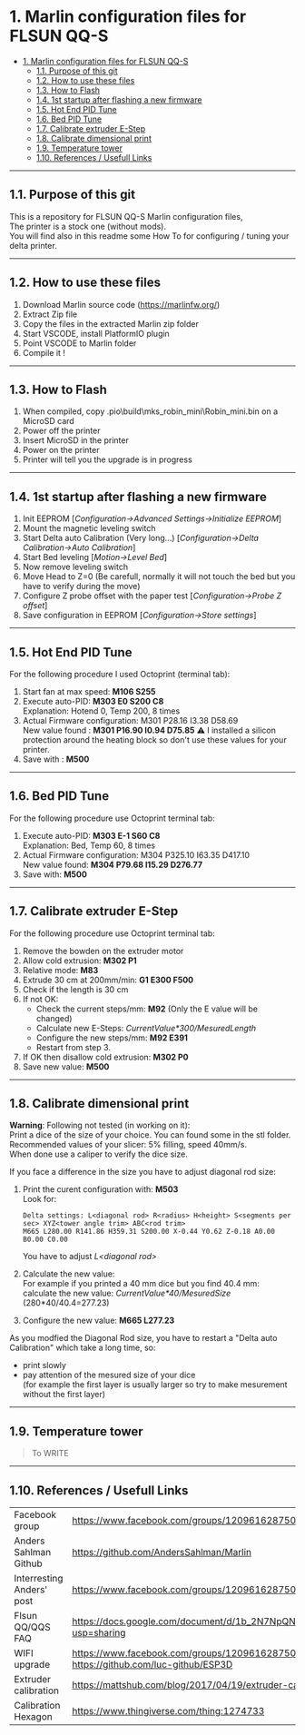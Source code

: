 # 1. Marlin configuration files for FLSUN QQ-S

- [1. Marlin configuration files for FLSUN QQ-S](#1-marlin-configuration-files-for-flsun-qq-s)
  - [1.1. Purpose of this git](#11-purpose-of-this-git)
  - [1.2. How to use these files](#12-how-to-use-these-files)
  - [1.3. How to Flash](#13-how-to-flash)
  - [1.4. 1st startup after flashing a new firmware](#14-1st-startup-after-flashing-a-new-firmware)
  - [1.5. Hot End PID Tune](#15-hot-end-pid-tune)
  - [1.6. Bed PID Tune](#16-bed-pid-tune)
  - [1.7. Calibrate extruder E-Step](#17-calibrate-extruder-e-step)
  - [1.8. Calibrate dimensional print](#18-calibrate-dimensional-print)
  - [1.9. Temperature tower](#19-temperature-tower)
  - [1.10. References / Usefull Links](#110-references--usefull-links)

---

## 1.1. Purpose of this git

This is a repository for FLSUN QQ-S Marlin configuration files,  
The printer is a stock one (without mods).  
You will find also in this readme some How To for configuring / tuning your delta printer.  

---

## 1.2. How to use these files

1. Download Marlin source code (<https://marlinfw.org/>)  
2. Extract Zip file
3. Copy the files in the extracted Marlin zip folder  
4. Start VSCODE, install PlatformIO plugin  
5. Point VSCODE to Marlin folder  
6. Compile it !  

---

## 1.3. How to Flash

1. When compiled, copy .pio\build\mks_robin_mini\Robin_mini.bin on a MicroSD card  
2. Power off the printer
3. Insert MicroSD in the printer  
4. Power on the printer  
5. Printer will tell you the upgrade is in progress  

---

## 1.4. 1st startup after flashing a new firmware

1. Init EEPROM [*Configuration->Advanced Settings->Initialize EEPROM*]  
2. Mount the magnetic leveling switch  
3. Start Delta auto Calibration (Very long...) [*Configuration->Delta Calibration->Auto Calibration*]  
4. Start Bed leveling [*Motion->Level Bed*]  
5. Now remove leveling switch  
6. Move Head to Z=0 (Be carefull, normally it will not touch the bed but you have to verify during the move)  
7. Configure Z probe offset with the paper test [*Configuration->Probe Z offset*]  
8. Save configuration in EEPROM [*Configuration->Store settings*]

---

## 1.5. Hot End PID Tune

For the following procedure I used Octoprint (terminal tab):  

1. Start fan at max speed: **M106 S255**  
2. Execute auto-PID: **M303 E0 S200 C8**  
   Explanation: Hotend 0, Temp 200, 8 times  
3. Actual Firmware configuration: M301 P28.16 I3.38 D58.69  
   New value found : **M301 P16.90 I0.94 D75.85**
   :warning: I installed a silicon protection around the heating block so don't use these values for your printer.
4. Save with : **M500**

---

## 1.6. Bed PID Tune

For the following procedure use Octoprint terminal tab:  

1. Execute auto-PID: **M303 E-1 S60 C8**  
   Explanation: Bed, Temp 60, 8 times  
2. Actual Firmware configuration: M304 P325.10 I63.35 D417.10  
   New value found: **M304 P79.68 I15.29 D276.77**
3. Save with: **M500**

---

## 1.7. Calibrate extruder E-Step

For the following procedure use Octoprint terminal tab:  

1. Remove the bowden on the extruder motor
2. Allow cold extrusion: **M302 P1**
3. Relative mode: **M83**
4. Extrude 30 cm at 200mm/min: **G1 E300 F500**
5. Check if the length is 30 cm
6. If not OK:
   - Check the current steps/mm: **M92** (Only the E value will be changed)
   - Calculate new E-Steps: *CurrentValue\*300/MesuredLength*
   - Configure the new steps/mm: **M92 E391**
   - Restart from step 3.
7. If OK then disallow cold extrusion: **M302 P0**
8. Save new value: **M500**

---

## 1.8. Calibrate dimensional print

**Warning**: Following not tested (in working on it):  
Print a dice of the size of your choice.  You can found some in the stl folder.  
Recommended values of your slicer: 5% filling, speed 40mm/s.  
When done use a caliper to verify the dice size.  

If you face a difference in the size you have to adjust diagonal rod size:  

1. Print the curent configuration with: **M503**  
   Look for:  

   ```text
   Delta settings: L<diagonal rod> R<radius> H<height> S<segments per sec> XYZ<tower angle trim> ABC<rod trim>  
   M665 L280.00 R141.86 H359.31 S200.00 X-0.44 Y0.62 Z-0.18 A0.00 B0.00 C0.00
   ```

   You have to adjust *L\<diagonal rod\>*

2. Calculate the new value:  
For example if you printed a 40 mm dice but you find 40.4 mm:  
calculate the new value: *CurrentValue\*40/MesuredSize*  (280*40/40.4=277.23)  
3. Configure the new value: **M665 L277.23**

As you modfied the Diagonal Rod size, you have to restart a "Delta auto Calibration" which take a long time, so:

- print slowly
- pay attention of the mesured size of your dice  
  (for example the first layer is usually larger so try to make mesurement without the first layer)

---

## 1.9. Temperature tower

> To WRITE

---

## 1.10. References / Usefull Links

|||
|:----|:---|
|Facebook group|<https://www.facebook.com/groups/120961628750040/>|
|Anders Sahlman Github|<https://github.com/AndersSahlman/Marlin>|
|Interresting Anders' post|<https://www.facebook.com/groups/120961628750040/permalink/593987384780793/>|
|Flsun QQ/QQS FAQ|<https://docs.google.com/document/d/1b_2N7NpQN2e96VPfVc_poLPOWwkM93tdAHZWOD4WEw8/edit?usp=sharing>|
|WIFI upgrade|<https://www.facebook.com/groups/120961628750040/?post_id=623723315140533><BR><https://github.com/luc-github/ESP3D>|
|Extruder calibration|<https://mattshub.com/blog/2017/04/19/extruder-calibration>|
|Calibration Hexagon|<https://www.thingiverse.com/thing:1274733>|

